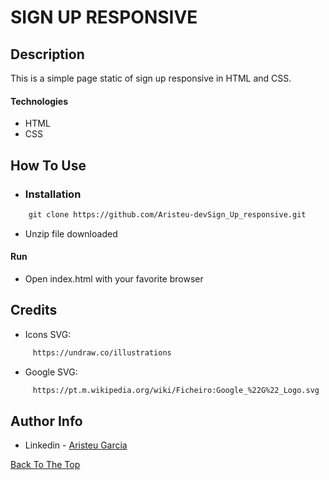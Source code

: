 # SIGN UP RESPONSIVE 

## Description

This is a simple page static of sign up responsive in HTML and CSS.

#### Technologies

- HTML
- CSS

## How To Use
- ### Installation 
```html
    git clone https://github.com/Aristeu-devSign_Up_responsive.git
```
- Unzip file downloaded
#### Run

- Open index.html with your favorite browser



## Credits

- Icons SVG:

```html
     https://undraw.co/illustrations
```
 - Google SVG:

```html
     https://pt.m.wikipedia.org/wiki/Ficheiro:Google_%22G%22_Logo.svg
```

## Author Info

- Linkedin - [Aristeu Garcia](https://www.linkedin.com/in/aristeu-garcia-7007a0202)

[Back To The Top](#read-me-template)
